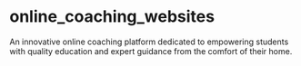 # online_coaching_websites
An innovative online coaching platform dedicated to empowering students with quality education and expert guidance from the comfort of their home.
